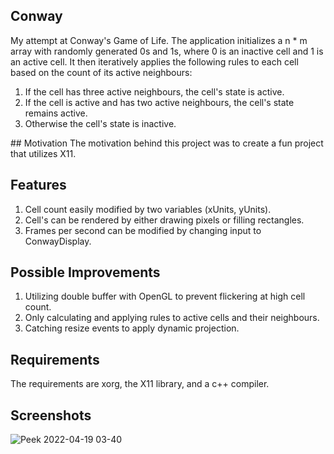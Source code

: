## Conway
My attempt at Conway's Game of Life. The application initializes a n * m array with randomly generated 0s and 1s, where 0 is an inactive cell and 1 is an active cell. It then iteratively applies the following rules to each cell based on the count of its active neighbours:
<ol>
  <li> If the cell has three active neighbours, the cell's state is active.</li>
  <li> If the cell is active and has two active neighbours, the cell's state remains active.</li>
  <li> Otherwise the cell's state is inactive.
</ol>
## Motivation
The motivation behind this project was to create a fun project that utilizes X11.

## Features
<ol>
  <li>Cell count easily modified by two variables (xUnits, yUnits).</li>
  <li>Cell's can be rendered by either drawing pixels or filling rectangles.</li>
  <li>Frames per second can be modified by changing input to ConwayDisplay.</li>
</ol>

## Possible Improvements
<ol>
  <li>Utilizing double buffer with OpenGL to prevent flickering at high cell count.</li>
  <li>Only calculating and applying rules to active cells and their neighbours.</li>
  <li>Catching resize events to apply dynamic projection.</li>
</ol>

## Requirements
The requirements are xorg, the X11 library, and a c++ compiler.

## Screenshots

![Peek 2022-04-19 03-40](https://user-images.githubusercontent.com/19720138/163951404-b964a76f-fbc2-4bcc-a01a-93332dc48e2b.gif)
